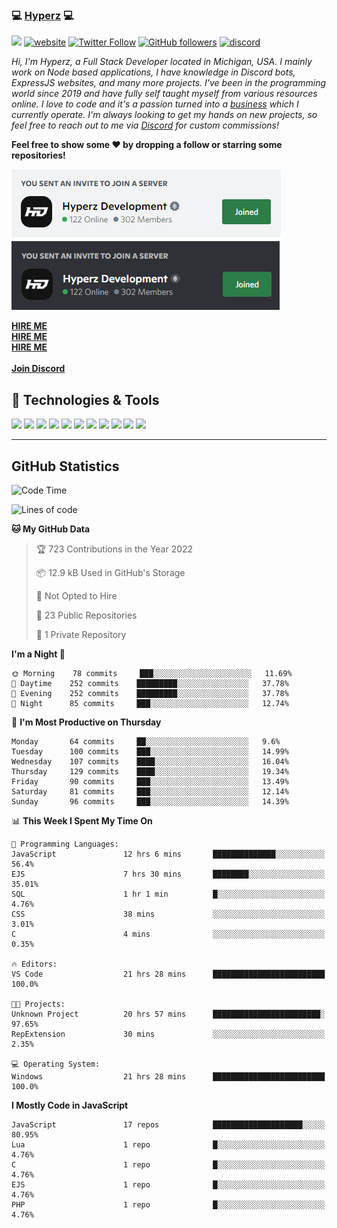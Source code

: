 ### 💻 [Hyperz][website] 💻

![](https://komarev.com/ghpvc/?username=itz-hyperz&label=Views&color=lightgrey)
[![website](https://img.shields.io/badge/Website-9B9B9B.svg?&style=flat-square&logo=Google-Chrome&logoColor=white&link=https://store.hyperz.net)](https://store.hyperz.net)
[![Twitter Follow](https://img.shields.io/twitter/follow/itz_hyperz?label=Follow)](https://twitter.com/intent/follow?screen_name=itz_hyperz)
[![GitHub followers](https://img.shields.io/github/followers/itz-hyperz?label=Follow&style=social)](https://github.com/itz-hyperz)
[![discord](https://img.shields.io/badge/Join_Discord-5865F2.svg?&style=flat-square&logo=discord&logoColor=white&link=https://store.hyperz.net/discord)](https://store.hyperz.net/discord)

*Hi, I'm Hyperz, a Full Stack Developer located in Michigan, USA. I mainly work on Node based applications, I have knowledge in Discord bots, ExpressJS websites, and many more projects. I've been in the programming world since 2019 and have fully self taught myself from various resources online. I love to code and it's a passion turned into a [business][website] which I currently operate. I'm always looking to get my hands on new projects, so feel free to reach out to me via [Discord][discord] for custom commissions!*

<b>Feel free to show some ❤️ by dropping a follow or starring some repositories!</b>

![Discord](https://raw.githubusercontent.com/itz-hyperz/itz-hyperz/master/light-new.png#gh-light-mode-only)
![Discord](https://raw.githubusercontent.com/itz-hyperz/itz-hyperz/master/dark-new.png#gh-dark-mode-only)

**[HIRE ME][hireme]**<br>
**[HIRE ME][hireme]**<br>
**[HIRE ME][hireme]**<br>
<br>
**[Join Discord][discord]**

## 🔧 Technologies & Tools

![](https://img.shields.io/badge/OS-Ubuntu-informational?style=flat&logo=ubuntu&logoColor=white&color=9B9B9B)
![](https://img.shields.io/badge/Editor-VS_Code-informational?style=flat&logo=vscode&logoColor=white&color=9B9B9B)
![](https://img.shields.io/badge/Code-JavaScript-informational?style=flat&logo=javascript&logoColor=white&color=9B9B9B)
![](https://img.shields.io/badge/Code-Node.JS-nformational?style=flat&logo=nodedotjs&logoColor=white&color=9B9B9B)
![](https://img.shields.io/badge/Code-Java-informational?style=flat&logo=java&logoColor=white&color=9B9B9B)
![](https://img.shields.io/badge/Code-Python-informational?style=flat&logo=python&logoColor=white&color=9B9B9B)
![](https://img.shields.io/badge/Code-HTML%20&%20CSS-informational?style=flat&logo=HTML5&logoColor=white&color=9B9B9B)
![](https://img.shields.io/badge/Tools-MySQL-informational?style=flat&logo=mysql&logoColor=white&color=9B9B9B)
![](https://img.shields.io/badge/Tools-NPM-informational?style=flat&logo=npm&logoColor=white&color=9B9B9B)
![](https://img.shields.io/badge/Tools-Spotify-informational?style=flat&logo=spotify&logoColor=white&color=9B9B9B)
![](https://img.shields.io/badge/Tools-GitHub-informational?style=flat&logo=github&logoColor=white&color=9B9B9B)

----

## GitHub Statistics

<!--START_SECTION:waka-->
![Code Time](http://img.shields.io/badge/Code%20Time-301%20hrs%2019%20mins-blue)

![Lines of code](https://img.shields.io/badge/From%20Hello%20World%20I%27ve%20Written-58%20Thousand%20lines%20of%20code-blue)

**🐱 My GitHub Data** 

> 🏆 723 Contributions in the Year 2022
 > 
> 📦 12.9 kB Used in GitHub's Storage 
 > 
> 🚫 Not Opted to Hire
 > 
> 📜 23 Public Repositories 
 > 
> 🔑 1 Private Repository 
 > 
**I'm a Night 🦉** 

```text
🌞 Morning    78 commits     ███░░░░░░░░░░░░░░░░░░░░░░   11.69% 
🌆 Daytime    252 commits    █████████░░░░░░░░░░░░░░░░   37.78% 
🌃 Evening    252 commits    █████████░░░░░░░░░░░░░░░░   37.78% 
🌙 Night      85 commits     ███░░░░░░░░░░░░░░░░░░░░░░   12.74%

```
📅 **I'm Most Productive on Thursday** 

```text
Monday       64 commits     ██░░░░░░░░░░░░░░░░░░░░░░░   9.6% 
Tuesday      100 commits    ███░░░░░░░░░░░░░░░░░░░░░░   14.99% 
Wednesday    107 commits    ████░░░░░░░░░░░░░░░░░░░░░   16.04% 
Thursday     129 commits    ████░░░░░░░░░░░░░░░░░░░░░   19.34% 
Friday       90 commits     ███░░░░░░░░░░░░░░░░░░░░░░   13.49% 
Saturday     81 commits     ███░░░░░░░░░░░░░░░░░░░░░░   12.14% 
Sunday       96 commits     ███░░░░░░░░░░░░░░░░░░░░░░   14.39%

```


📊 **This Week I Spent My Time On** 

```text
💬 Programming Languages: 
JavaScript               12 hrs 6 mins       ██████████████░░░░░░░░░░░   56.4% 
EJS                      7 hrs 30 mins       ████████░░░░░░░░░░░░░░░░░   35.01% 
SQL                      1 hr 1 min          █░░░░░░░░░░░░░░░░░░░░░░░░   4.76% 
CSS                      38 mins             ░░░░░░░░░░░░░░░░░░░░░░░░░   3.01% 
C                        4 mins              ░░░░░░░░░░░░░░░░░░░░░░░░░   0.35%

🔥 Editors: 
VS Code                  21 hrs 28 mins      █████████████████████████   100.0%

🐱‍💻 Projects: 
Unknown Project          20 hrs 57 mins      ████████████████████████░   97.65% 
RepExtension             30 mins             ░░░░░░░░░░░░░░░░░░░░░░░░░   2.35%

💻 Operating System: 
Windows                  21 hrs 28 mins      █████████████████████████   100.0%

```

**I Mostly Code in JavaScript** 

```text
JavaScript               17 repos            ████████████████████░░░░░   80.95% 
Lua                      1 repo              █░░░░░░░░░░░░░░░░░░░░░░░░   4.76% 
C                        1 repo              █░░░░░░░░░░░░░░░░░░░░░░░░   4.76% 
EJS                      1 repo              █░░░░░░░░░░░░░░░░░░░░░░░░   4.76% 
PHP                      1 repo              █░░░░░░░░░░░░░░░░░░░░░░░░   4.76%

```



<!--END_SECTION:waka-->

[website]: https://store.hyperz.net
[twitter]: https://twitter.com/itz_hyperz
[twitch]: https://twitch.tv/itzhyperzlive
[youtube]: https://youtube.com/thatguyhyperz
[discord]: https://store.hyperz.net/discord
[hireme]: mailto:itzhyperzyt@gmail.com
